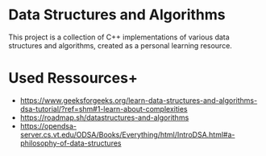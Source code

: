 # Data Structures and Algorithms
This project is a collection of C++ implementations of various data structures and algorithms, created as a personal learning resource.

# Used Ressources+
- https://www.geeksforgeeks.org/learn-data-structures-and-algorithms-dsa-tutorial/?ref=shm#1-learn-about-complexities
- https://roadmap.sh/datastructures-and-algorithms
- https://opendsa-server.cs.vt.edu/ODSA/Books/Everything/html/IntroDSA.html#a-philosophy-of-data-structures
